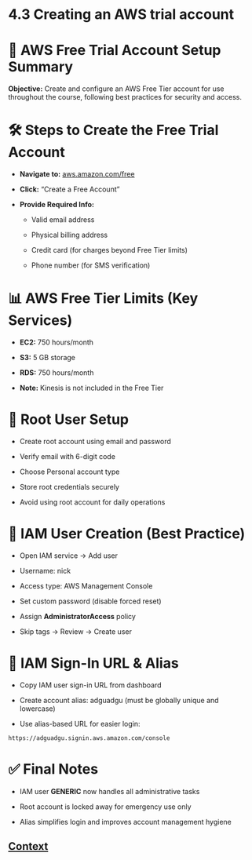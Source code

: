# 4.3 Creating an AWS trial account 

# 🧾 AWS Free Trial Account Setup Summary
**Objective:** Create and configure an AWS Free Tier account for use throughout the course, following best practices for security and access.
 
# 🛠️ Steps to Create the Free Trial Account
* **Navigate to:** [aws.amazon.com/free](https://aws.amazon.com/free/)

* **Click:** “Create a Free Account”

* **Provide Required Info:**

    - Valid email address

    - Physical billing address

    - Credit card (for charges beyond Free Tier limits)

    - Phone number (for SMS verification)

# 📊 AWS Free Tier Limits (Key Services)
* **EC2:** 750 hours/month

* **S3:** 5 GB storage

* **RDS:** 750 hours/month

* **Note:** Kinesis is not included in the Free Tier


# 🔐 Root User Setup
* Create root account using email and password

* Verify email with 6-digit code

* Choose Personal account type

* Store root credentials securely

* Avoid using root account for daily operations

# 👤 IAM User Creation (Best Practice)
* Open IAM service → Add user

* Username: nick

* Access type: AWS Management Console

* Set custom password (disable forced reset)

* Assign **AdministratorAccess** policy

* Skip tags → Review → Create user

# 🔗 IAM Sign-In URL & Alias
* Copy IAM user sign-in URL from dashboard

* Create account alias: adguadgu (must be globally unique and lowercase)

* Use alias-based URL for easier login:
  
```
https://adguadgu.signin.aws.amazon.com/console
```

# ✅ Final Notes
* IAM user **GENERIC** now handles all administrative tasks

* Root account is locked away for emergency use only

* Alias simplifies login and improves account management hygiene

 
 ## [Context](./../context.md)